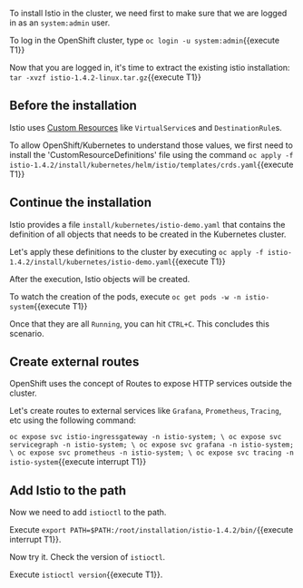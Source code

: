 To install Istio in the cluster, we need first to make sure that we are logged in as an `system:admin` user.

To log in the OpenShift cluster, type `oc login -u system:admin`{{execute T1}}

Now that you are logged in, it's time to extract the existing istio installation: `tar -xvzf istio-1.4.2-linux.tar.gz`{{execute T1}}

## Before the installation

Istio uses [Custom Resources](https://kubernetes.io/docs/concepts/extend-kubernetes/api-extension/custom-resources/#customresourcedefinitions) like `VirtualService`s and `DestinationRule`s.

To allow OpenShift/Kubernetes to understand those values, we first need to install the 'CustomResourceDefinitions' file using the command `oc apply -f istio-1.4.2/install/kubernetes/helm/istio/templates/crds.yaml`{{execute T1}}

## Continue the installation

Istio provides a file `install/kubernetes/istio-demo.yaml` that contains the definition of all objects that needs to be created in the Kubernetes cluster.

Let's apply these definitions to the cluster by executing `oc apply -f istio-1.4.2/install/kubernetes/istio-demo.yaml`{{execute T1}}

After the execution, Istio objects will be created.

To watch the creation of the pods, execute `oc get pods -w -n istio-system`{{execute T1}}

Once that they are all `Running`, you can hit `CTRL+C`. This concludes this scenario.

## Create external routes

OpenShift uses the concept of Routes to expose HTTP services outside the cluster.

Let's create routes to external services like `Grafana`, `Prometheus`, `Tracing`, etc using the following command:

`oc expose svc istio-ingressgateway -n istio-system; \
oc expose svc servicegraph -n istio-system; \
oc expose svc grafana -n istio-system; \
oc expose svc prometheus -n istio-system; \
oc expose svc tracing -n istio-system`{{execute interrupt T1}}

## Add Istio to the path

Now we need to add `istioctl` to the path.

Execute `export PATH=$PATH:/root/installation/istio-1.4.2/bin/`{{execute interrupt T1}}.

Now try it. Check the version of `istioctl`. 

Execute `istioctl version`{{execute T1}}.

